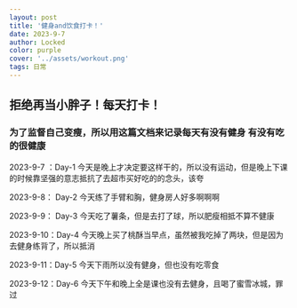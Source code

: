```yaml
---
layout: post
title: '健身and饮食打卡！'
date: 2023-9-7
author: Locked
color: purple
cover: '../assets/workout.png'
tags: 日常
---
```


## 拒绝再当小胖子！每天打卡！

### 为了监督自己变瘦，所以用这篇文档来记录每天有没有健身 有没有吃的很健康

2023-9-7 ：Day-1 今天是晚上才决定要这样干的，所以没有运动，但是晚上下课的时候靠坚强的意志抵抗了去超市买好吃的的念头，该夸

2023-9-8：  Day-2 今天练了手臂和胸，健身房人好多啊啊啊

2023-9-9：  Day-3 今天吃了薯条，但是去打了球，所以肥瘦相抵不算不健康

2023-9-10：Day-4 今天晚上买了桃酥当早点，虽然被我吃掉了两块，但是因为去健身练背了，所以抵消

2023-9-11：Day-5 今天下雨所以没有健身，但也没有吃零食

2023-9-12：Day-6 今天下午和晚上全是课也没有去健身，且喝了蜜雪冰城，罪过
